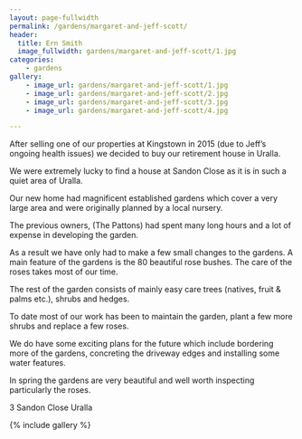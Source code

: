 ```yaml
---
layout: page-fullwidth
permalink: /gardens/margaret-and-jeff-scott/
header:
  title: Ern Smith
  image_fullwidth: gardens/margaret-and-jeff-scott/1.jpg
categories:
    - gardens
gallery:
    - image_url: gardens/margaret-and-jeff-scott/1.jpg
    - image_url: gardens/margaret-and-jeff-scott/2.jpg
    - image_url: gardens/margaret-and-jeff-scott/3.jpg
    - image_url: gardens/margaret-and-jeff-scott/4.jpg

---
```


After selling one of our properties at Kingstown in 2015 (due to Jeff’s ongoing health issues) we decided to buy our retirement house in Uralla.

We were extremely lucky to find a house at Sandon Close as it is in such a quiet area of Uralla.

Our new home had magnificent established gardens which cover a very large area and were originally planned by a local nursery.

The previous owners, (The Pattons) had spent many long hours and a lot of expense in developing the garden.

As a result we have only had to make a few small changes to the gardens. A main feature of the gardens is the 80 beautiful rose bushes. The care of the roses takes most of our time.

The rest of the garden consists of mainly easy care trees (natives, fruit & palms etc.), shrubs and hedges. 

To date most of our work has been to maintain the garden, plant a few more shrubs and replace a few roses.

We do have some exciting plans for the future which include bordering more of the gardens, concreting the driveway edges and installing some water features. 

In spring the gardens are very beautiful and well worth inspecting particularly the roses. 

3 Sandon Close Uralla

{% include gallery %}